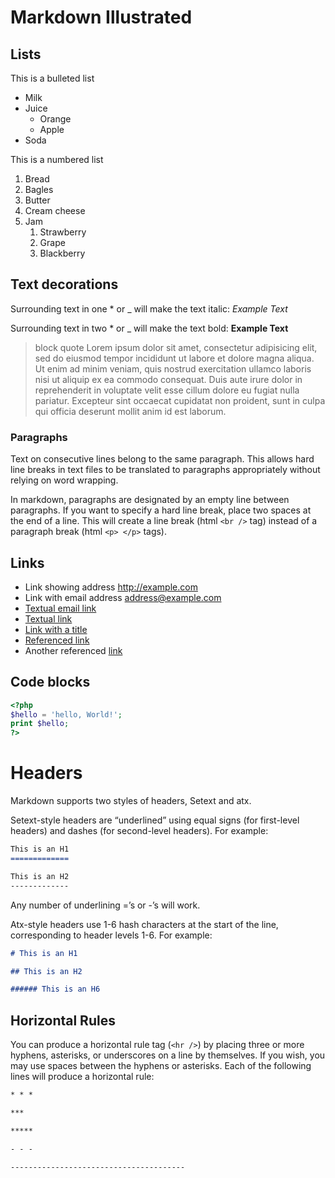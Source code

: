 Markdown Illustrated
====================

Lists
-----
This is a bulleted list

- Milk
- Juice
	- Orange
	- Apple
- Soda

This is a numbered list

1. Bread
1. Bagles
1. Butter
1. Cream cheese
1. Jam
	1. Strawberry
	1. Grape
	1. Blackberry


Text decorations
-----------------
Surrounding text in one * or _ will make the text italic: *Example Text*

Surrounding text in two * or _ will make the text bold: **Example Text**

> block quote
> Lorem ipsum dolor sit amet, consectetur adipisicing elit, sed do eiusmod
tempor incididunt ut labore et dolore magna aliqua. Ut enim ad minim veniam,
quis nostrud exercitation ullamco laboris nisi ut aliquip ex ea commodo
consequat. Duis aute irure dolor in reprehenderit in voluptate velit esse
cillum dolore eu fugiat nulla pariatur. Excepteur sint occaecat cupidatat non
proident, sunt in culpa qui officia deserunt mollit anim id est laborum.

### Paragraphs
Text on consecutive lines belong to the same paragraph.
This allows hard line breaks in text files to be translated to paragraphs appropriately without relying on word wrapping.

In markdown, paragraphs are designated by an empty line between paragraphs.
If you want to specify a hard line break, place two spaces at the end of a line.
This will create a line break (html `<br />` tag) instead of a paragraph break (html `<p> </p>` tags).

Links
-----
- Link showing address <http://example.com>
- Link with email address <address@example.com>
- [Textual email link](mailto:address@example.com)
- [Textual link](http://example.com)
- [Link with a title](http://example.com "Title")
- [Referenced link][link]
- Another referenced [link]

[link]: http://example.com "Optional title"

Code blocks
-----------

```php
<?php
$hello = 'hello, World!';
print $hello;
?>
```

Headers
=======
Markdown supports two styles of headers, Setext and atx.

Setext-style headers are “underlined” using equal signs (for first-level headers) and dashes (for second-level headers). For example:

```markdown
This is an H1
=============

This is an H2
-------------
```
Any number of underlining =’s or -’s will work.

Atx-style headers use 1-6 hash characters at the start of the line, corresponding to header levels 1-6. For example:

```markdown
# This is an H1

## This is an H2

###### This is an H6
```

Horizontal Rules
----------------
You can produce a horizontal rule tag (`<hr />`) by placing three or more hyphens, asterisks, or underscores on a line by themselves. If you wish, you may use spaces between the hyphens or asterisks. Each of the following lines will produce a horizontal rule:

```markdown
* * *

***

*****

- - -

---------------------------------------
```
